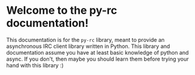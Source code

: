 # Welcome to the py-rc documentation!
This documentation is for the `py-rc` library, meant to provide an asynchronous IRC client library written in Python. This library and documentation assume you have at least basic knowledge of python and async. If you don't, then maybe you should learn them before trying your hand with this library :)
